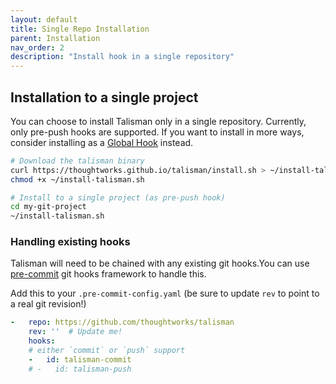 ```yaml
---
layout: default
title: Single Repo Installation
parent: Installation
nav_order: 2
description: "Install hook in a single repository" 
---
```


## Installation to a single project

You can choose to install Talisman only in a single repository. Currently, only pre-push hooks are supported.
If you want to install in more ways, consider installing as a [Global Hook](/talisman/docs/installation/global-hook.html) instead.

```bash
# Download the talisman binary
curl https://thoughtworks.github.io/talisman/install.sh > ~/install-talisman.sh
chmod +x ~/install-talisman.sh
```

```bash
# Install to a single project (as pre-push hook)
cd my-git-project
~/install-talisman.sh
```

### Handling existing hooks
Talisman will need to be chained with any existing git hooks.You can use [pre-commit](https://pre-commit.com) git hooks framework to handle this.

Add this to your `.pre-commit-config.yaml` (be sure to update `rev` to point to
a real git revision!)

```yaml
-   repo: https://github.com/thoughtworks/talisman
    rev: ''  # Update me!
    hooks:
    # either `commit` or `push` support
    -   id: talisman-commit
    # -   id: talisman-push
```
